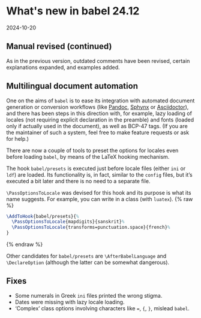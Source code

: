 # What's new in babel 24.12

2024-10-20

## Manual revised (continued)

As in the previous version, outdated comments have been revised, certain
explanations expanded, and examples added.

## Multilingual document automation 

One on the aims of `babel` is to ease its integration with automated
document generation or conversion workflows (like
[Pandoc](https://pandoc.org/), [Sphynx](https://www.sphinx-doc.org/) or
[Asciidoctor](https://asciidoctor.org/)), and there has been steps in
this direction with, for example, lazy loading of locales (not
requiring explicit declaration in the preamble) and fonts (loaded only
if actually used in the document), as well as BCP-47 tags. (If you are
the maintainer of such a system, feel free to make feature requests or
ask for help.)

There are now a couple of tools to preset the options for locales even
before loading `babel`, by means of the LaTeX hooking mechanism. 

The hook `babel/presets` is executed just before locale files (either
`ini` or `ldf`) are loaded. Its functionality is, in fact, similar to
the `config` files, but it’s executed a bit later and there is no need
to a separate file.

`\PassOptionsToLocale` was devised for this hook and its purpose is
what its name suggests. For example, you can write in a class (with
`luatex`).
{% raw  %}
```tex
\AddToHook{babel/presets}{%
  \PassOptionsToLocale{mapdigits}{sanskrit}%
  \PassOptionsToLocale{transforms=punctuation.space}{french}%
}
```
{% endraw %}

Other candidates for `babel/presets` are `\AfterBabelLanguage` and
`\DeclareOption` (although the latter can be somewhat dangerous).

## Fixes

* Some numerals in Greek `ini` files printed the wrong stigma.
* Dates were missing with lazy locale loading.
* ‘Complex’ class options involving characters like `=`, `{`, `}`,
  mislead `babel`.






